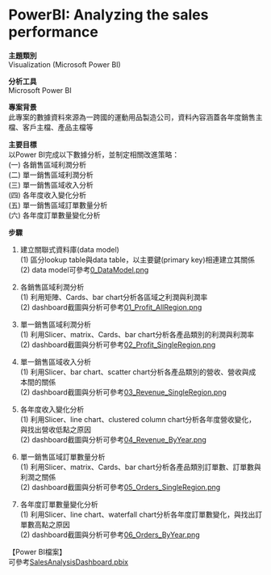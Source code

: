 # PowerBI: Analyzing the sales performance
**主題類別**            
Visualization (Microsoft Power BI)                      

**分析工具**      
Microsoft Power BI

**專案背景**                
此專案的數據資料來源為一跨國的運動用品製造公司，資料內容涵蓋各年度銷售主檔、客戶主檔、產品主檔等          
                
**主要目標**      
以Power BI完成以下數據分析，並制定相關改進策略：            
(一) 各銷售區域利潤分析                    
(二) 單一銷售區域利潤分析      
(三) 單一銷售區域收入分析     
(四) 各年度收入變化分析        
(五) 單一銷售區域訂單數量分析           
(六) 各年度訂單數量變化分析                                         

**步驟**            
1. 建立關聯式資料庫(data model)      
	(1) 區分lookup table與data table，以主要鍵(primary key)相連建立其關係
	(2) data model可參考[0_DataModel.png](0_DataModel.png)                        
	
2. 各銷售區域利潤分析      
	(1) 利用矩陣、Cards、bar chart分析各區域之利潤與利潤率           
	(2) dashboard截圖與分析可參考[01_Profit_AllRegion.png](01_Profit_AllRegion.png)     
	
3. 單一銷售區域利潤分析           
	(1) 利用Slicer、matrix、Cards、bar chart分析各產品類別的利潤與利潤率     
	(2) dashboard截圖與分析可參考[02_Profit_SingleRegion.png](02_Profit_SingleRegion.png)    
	
4. 單一銷售區域收入分析            
	(1) 利用Slicer、bar chart、scatter chart分析各產品類別的營收、營收與成本間的關係             
	(2) dashboard截圖與分析可參考[03_Revenue_SingleRegion.png](03_Revenue_SingleRegion.png)   
	
5. 各年度收入變化分析           
	(1) 利用Slicer、line chart、clustered column chart分析各年度營收變化，與找出營收低點之原因             
	(2) dashboard截圖與分析可參考[04_Revenue_ByYear.png](04_Revenue_ByYear.png)     
	
6. 單一銷售區域訂單數量分析           
	(1) 利用Slicer、matrix、Cards、bar chart分析各產品類別訂單數、訂單數與利潤之關係             
	(2) dashboard截圖與分析可參考[05_Orders_SingleRegion.png](05_Orders_SingleRegion.png)     
	
7. 各年度訂單數量變化分析           
	(1) 利用Slicer、line chart、waterfall chart分析各年度訂單數變化，與找出訂單數高點之原因               
	(2) dashboard截圖與分析可參考[06_Orders_ByYear.png](06_Orders_ByYear.png)     
                 
【Power BI檔案】            
 可參考[SalesAnalysisDashboard.pbix](SalesAnalysisDashboard.pbix)               

